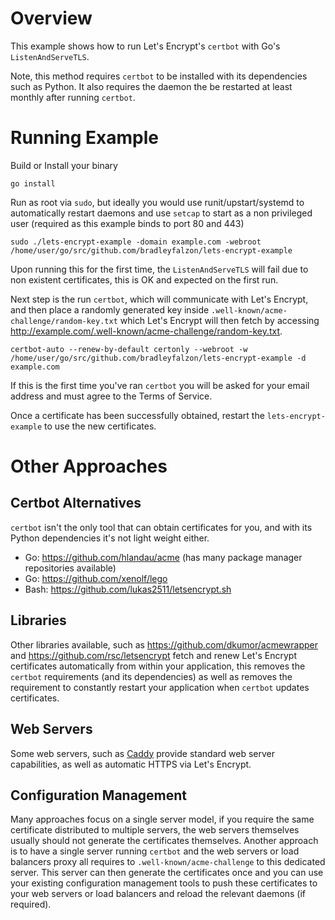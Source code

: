# Overview

This example shows how to run Let's Encrypt's `certbot` with Go's `ListenAndServeTLS`.

Note, this method requires `certbot` to be installed with its dependencies such as Python.
It also requires the daemon the be restarted at least monthly after running `certbot`.

# Running Example

Build or Install your binary

```
go install
```

Run as root via `sudo`, but ideally you would use runit/upstart/systemd to
automatically restart daemons and use `setcap` to start as a non privileged
user (required as this example binds to port 80 and 443)

```
sudo ./lets-encrypt-example -domain example.com -webroot /home/user/go/src/github.com/bradleyfalzon/lets-encrypt-example
```

Upon running this for the first time, the `ListenAndServeTLS` will fail due to
non existent certificates, this is OK and expected on the first run.

Next step is the run `certbot`, which will communicate with Let's Encrypt, and
then place a randomly generated key inside `.well-known/acme-challenge/random-key.txt`
which Let's Encrypt will then fetch by accessing <http://example.com/.well-known/acme-challenge/random-key.txt>.

```
certbot-auto --renew-by-default certonly --webroot -w /home/user/go/src/github.com/bradleyfalzon/lets-encrypt-example -d example.com
```

If this is the first time you've ran `certbot` you will be asked for your email
address and must agree to the Terms of Service.

Once a certificate has been successfully obtained, restart the `lets-encrypt-example` to use the new certificates.


# Other Approaches

## Certbot Alternatives

`certbot` isn't the only tool that can obtain certificates for you, and with its Python dependencies it's not light
weight either.

- Go: <https://github.com/hlandau/acme> (has many package manager repositories available)
- Go: <https://github.com/xenolf/lego>
- Bash: <https://github.com/lukas2511/letsencrypt.sh>

## Libraries

Other libraries available, such as <https://github.com/dkumor/acmewrapper> and <https://github.com/rsc/letsencrypt>
fetch and renew Let's Encrypt certificates automatically from within your application,
this removes the `certbot` requirements (and its dependencies) as well as removes the
requirement to constantly restart your application when `certbot` updates certificates.

## Web Servers

Some web servers, such as [Caddy](https://caddyserver.com/) provide standard web server
capabilities, as well as automatic HTTPS via Let's Encrypt.

## Configuration Management

Many approaches focus on a single server model, if you require the same certificate
distributed to multiple servers, the web servers themselves usually should not generate
the certificates themselves. Another approach is to have a single server running `certbot`
and the web servers or load balancers proxy all requires to `.well-known/acme-challenge`
to this dedicated server. This server can then generate the certificates once and
you can use your existing configuration management tools to push these certificates
to your web servers or load balancers and reload the relevant daemons (if required).

